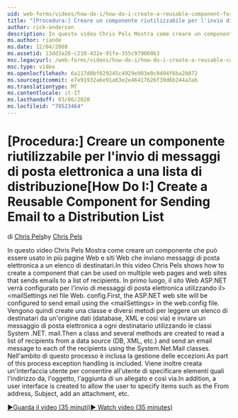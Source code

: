 ```yaml
---
uid: web-forms/videos/how-do-i/how-do-i-create-a-reusable-component-for-sending-email-to-a-distribution-list
title: "[Procedura:] Creare un componente riutilizzabile per l'invio di messaggi di posta elettronica a una lista di distribuzione | Microsoft Docs"
author: rick-anderson
description: In questo video Chris Pels Mostra come creare un componente che può essere usato in più pagine Web e siti Web che inviano messaggi di posta elettronica a un elenco di destinatari. Abeti...
ms.author: riande
ms.date: 12/04/2008
ms.assetid: 13dd3a26-c210-432e-91fe-355c979060b3
msc.legacyurl: /web-forms/videos/how-do-i/how-do-i-create-a-reusable-component-for-sending-email-to-a-distribution-list
msc.type: video
ms.openlocfilehash: 6a117d0bf029245c4929e903e0c0494f6ba2b072
ms.sourcegitcommit: e7e91932a6e91a63e2e46417626f39d6b244a3ab
ms.translationtype: MT
ms.contentlocale: it-IT
ms.lasthandoff: 03/06/2020
ms.locfileid: "78523464"
---
```

# <a name="how-do-i-create-a-reusable-component-for-sending-email-to-a-distribution-list"></a><span data-ttu-id="b0f04-104">[Procedura:] Creare un componente riutilizzabile per l'invio di messaggi di posta elettronica a una lista di distribuzione</span><span class="sxs-lookup"><span data-stu-id="b0f04-104">[How Do I:] Create a Reusable Component for Sending Email to a Distribution List</span></span>

<span data-ttu-id="b0f04-105">di [Chris Pels](https://twitter.com/chrispels)</span><span class="sxs-lookup"><span data-stu-id="b0f04-105">by [Chris Pels](https://twitter.com/chrispels)</span></span>

<span data-ttu-id="b0f04-106">In questo video Chris Pels Mostra come creare un componente che può essere usato in più pagine Web e siti Web che inviano messaggi di posta elettronica a un elenco di destinatari.</span><span class="sxs-lookup"><span data-stu-id="b0f04-106">In this video Chris Pels shows how to create a component that can be used on multiple web pages and web sites that sends emails to a list of recipients.</span></span> <span data-ttu-id="b0f04-107">In primo luogo, il sito Web ASP.NET verrà configurato per l'invio di messaggi di posta elettronica utilizzando il&gt; &lt;mailSettings nel file Web. config.</span><span class="sxs-lookup"><span data-stu-id="b0f04-107">First, the ASP.NET web site will be configured to send email using the &lt;mailSettings&gt; in the web.config file.</span></span> <span data-ttu-id="b0f04-108">Vengono quindi create una classe e diversi metodi per leggere un elenco di destinatari da un'origine dati (database, XML e così via) e inviare un messaggio di posta elettronica a ogni destinatario utilizzando le classi System .NET. mail.</span><span class="sxs-lookup"><span data-stu-id="b0f04-108">Then a class and several methods are created to read a list of recipients from a data source (DB, XML, etc.) and send an email message to each of the recipients using the System.Net.Mail classes.</span></span> <span data-ttu-id="b0f04-109">Nell'ambito di questo processo è inclusa la gestione delle eccezioni.</span><span class="sxs-lookup"><span data-stu-id="b0f04-109">As part of this process exception handling is included.</span></span> <span data-ttu-id="b0f04-110">Viene inoltre creata un'interfaccia utente per consentire all'utente di specificare elementi quali l'indirizzo da, l'oggetto, l'aggiunta di un allegato e così via.</span><span class="sxs-lookup"><span data-stu-id="b0f04-110">In addition, a user interface is created to allow the user to specify items such as the From address, Subject, add an attachment, etc.</span></span>

[<span data-ttu-id="b0f04-111">&#9654;Guarda il video (35 minuti)</span><span class="sxs-lookup"><span data-stu-id="b0f04-111">&#9654; Watch video (35 minutes)</span></span>](https://channel9.msdn.com/Blogs/ASP-NET-Site-Videos/how-do-i-create-a-reusable-component-for-sending-email-to-a-distribution-list)
